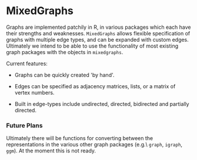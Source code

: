 # MixedGraphs

Graphs are implemented patchily in R, in various packages which each have 
their strengths and weaknesses.  `MixedGraphs` allows flexible specification
of graphs with multiple edge types, and can be expanded with custom edges.
Ultimately we intend to be able to use the functionality of most existing 
graph packages with the objects in `mixedgraphs`.

Current features:

* Graphs can be quickly created 'by hand'.

* Edges can be specified as adjacency matrices, lists, or a matrix of vertex 
  numbers.

* Built in edge-types include undirected, directed, bidirected and partially 
  directed.
  
### Future Plans

Ultimately there will be functions for converting between the
representations in the various other graph packages (e.g.\ `graph`,
`igraph`, `ggm`).  At the moment this is not ready.
